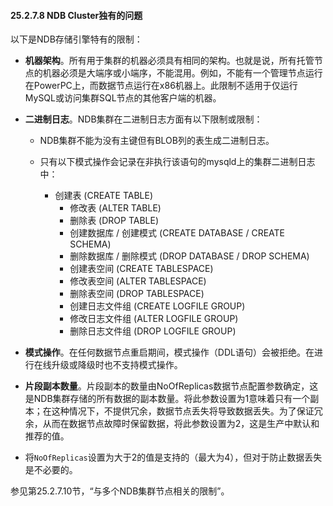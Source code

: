#### 25.2.7.8 NDB Cluster独有的问题

以下是NDB存储引擎特有的限制：

- **机器架构**。所有用于集群的机器必须具有相同的架构。也就是说，所有托管节点的机器必须是大端序或小端序，不能混用。例如，不能有一个管理节点运行在PowerPC上，而数据节点运行在x86机器上。此限制不适用于仅运行MySQL或访问集群SQL节点的其他客户端的机器。

- **二进制日志**。NDB集群在二进制日志方面有以下限制或限制：

  - NDB集群不能为没有主键但有BLOB列的表生成二进制日志。

  - 只有以下模式操作会记录在非执行该语句的mysqld上的集群二进制日志中：
    - 创建表 (CREATE TABLE)
      - 修改表 (ALTER TABLE)
      - 删除表 (DROP TABLE)
      - 创建数据库 / 创建模式 (CREATE DATABASE / CREATE SCHEMA)
      - 删除数据库 / 删除模式 (DROP DATABASE / DROP SCHEMA)
      - 创建表空间 (CREATE TABLESPACE)
      - 修改表空间 (ALTER TABLESPACE)
      - 删除表空间 (DROP TABLESPACE)
      - 创建日志文件组 (CREATE LOGFILE GROUP)
      - 修改日志文件组 (ALTER LOGFILE GROUP)
      - 删除日志文件组 (DROP LOGFILE GROUP)


- **模式操作**。在任何数据节点重启期间，模式操作（DDL语句）会被拒绝。在进行在线升级或降级时也不支持模式操作。

- **片段副本数量**。片段副本的数量由NoOfReplicas数据节点配置参数确定，这是NDB集群存储的所有数据的副本数量。将此参数设置为1意味着只有一个副本；在这种情况下，不提供冗余，数据节点丢失将导致数据丢失。为了保证冗余，从而在数据节点故障时保留数据，将此参数设置为2，这是生产中默认和推荐的值。
- 将`NoOfReplicas`设置为大于2的值是支持的（最大为4），但对于防止数据丢失是不必要的。

参见第25.2.7.10节，“与多个NDB集群节点相关的限制”。
